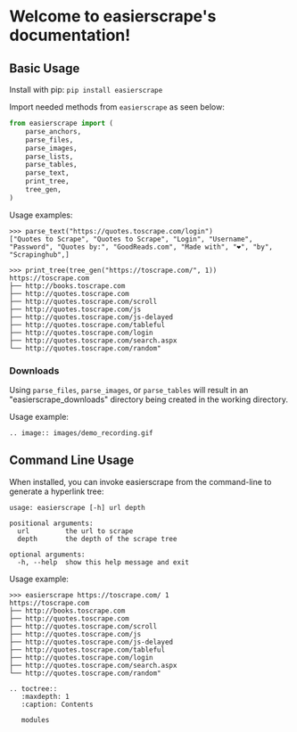 # Welcome to easierscrape's documentation!

## Basic Usage
Install with pip: `pip install easierscrape`

Import needed methods from `easierscrape` as seen below:
```python
from easierscrape import (
    parse_anchors,
    parse_files,
    parse_images,
    parse_lists,
    parse_tables,
    parse_text,
    print_tree,
    tree_gen,
)
```
Usage examples:
```
>>> parse_text("https://quotes.toscrape.com/login")
["Quotes to Scrape", "Quotes to Scrape", "Login", "Username", "Password", "Quotes by:", "GoodReads.com", "Made with", "❤", "by", "Scrapinghub",]

>>> print_tree(tree_gen("https://toscrape.com/", 1))
https://toscrape.com
├── http://books.toscrape.com
├── http://quotes.toscrape.com
├── http://quotes.toscrape.com/scroll
├── http://quotes.toscrape.com/js
├── http://quotes.toscrape.com/js-delayed
├── http://quotes.toscrape.com/tableful
├── http://quotes.toscrape.com/login
├── http://quotes.toscrape.com/search.aspx
└── http://quotes.toscrape.com/random"
```

### Downloads
Using `parse_files`, `parse_images`, or `parse_tables` will result in an "easierscrape_downloads" directory being created in the working directory.

Usage example:
```eval_rst
.. image:: images/demo_recording.gif
```

## Command Line Usage
When installed, you can invoke easierscrape from the command-line to generate a hyperlink tree:
```
usage: easierscrape [-h] url depth

positional arguments:
  url         the url to scrape
  depth       the depth of the scrape tree

optional arguments:
  -h, --help  show this help message and exit
```
Usage example:
```
>>> easierscrape https://toscrape.com/ 1
https://toscrape.com
├── http://books.toscrape.com
├── http://quotes.toscrape.com
├── http://quotes.toscrape.com/scroll
├── http://quotes.toscrape.com/js
├── http://quotes.toscrape.com/js-delayed
├── http://quotes.toscrape.com/tableful
├── http://quotes.toscrape.com/login
├── http://quotes.toscrape.com/search.aspx
└── http://quotes.toscrape.com/random"
```



```eval_rst
.. toctree::
   :maxdepth: 1
   :caption: Contents

   modules
```
